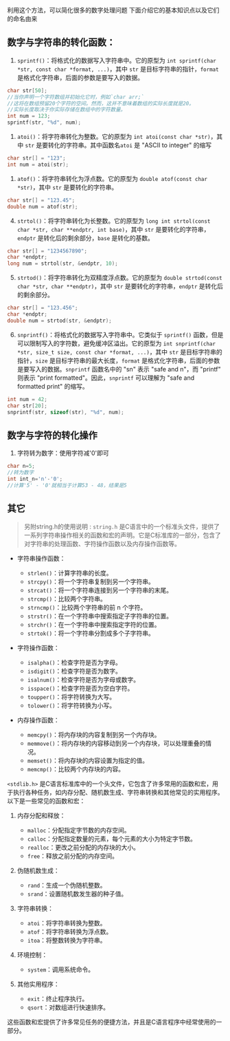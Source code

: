 利用这个方法，可以简化很多的数字处理问题
下面介绍它的基本知识点以及它们的命名由来
## 数字与字符串的转化函数：

1. `sprintf()`：将格式化的数据写入字符串中。它的原型为 `int sprintf(char *str, const char *format, ...)`，其中 `str` 是目标字符串的指针，`format` 是格式化字符串，后面的参数是要写入的数据。

```c
char str[50];
//当你声明一个字符数组并初始化它时，例如`char arr;`
//这将在数组预留20个字符的空间。然而，这并不意味着数组的实际长度就是20。
//实际长度取决于你实际存储在数组中的字符数量。
int num = 123;
sprintf(str, "%d", num);
```

1. `atoi()`：将字符串转化为整数。它的原型为 `int atoi(const char *str)`，其中 `str` 是要转化的字符串。其中函数名`atoi` 是 "ASCII to integer" 的缩写

```c
char str[] = "123";
int num = atoi(str);
```

1. `atof()`：将字符串转化为浮点数。它的原型为 `double atof(const char *str)`，其中 `str` 是要转化的字符串。

```c
char str[] = "123.45";
double num = atof(str);
```

4. `strtol()`：将字符串转化为长整数。它的原型为 `long int strtol(const char *str, char **endptr, int base)`，其中 `str` 是要转化的字符串，`endptr` 是转化后的剩余部分，`base` 是转化的基数。

```c
char str[] = "1234567890";
char *endptr;
long num = strtol(str, &endptr, 10);
```

5. `strtod()`：将字符串转化为双精度浮点数。它的原型为 `double strtod(const char *str, char **endptr)`，其中 `str` 是要转化的字符串，`endptr` 是转化后的剩余部分。

```c
char str[] = "123.456";
char *endptr;
double num = strtod(str, &endptr);
```

6. `snprintf()`：将格式化的数据写入字符串中。它类似于 `sprintf()` 函数，但是可以限制写入的字符数，避免缓冲区溢出。它的原型为 `int snprintf(char *str, size_t size, const char *format, ...)`，其中 `str` 是目标字符串的指针，`size` 是目标字符串的最大长度，`format` 是格式化字符串，后面的参数是要写入的数据。`snprintf` 函数名中的 "sn" 表示 "safe and n"，而 "printf" 则表示 "print formatted"。因此，`snprintf` 可以理解为 "safe and formatted print" 的缩写。

```c
int num = 42;
char str[20];
snprintf(str, sizeof(str), "%d", num);
```
## 数字与字符的转化操作

1. 字符转为数字：使用字符减'0'即可

```c
char n=5;
//转为数字
int int_n='n'-'0';
//计算'5' - '0'就相当于计算53 - 48，结果是5
```
## 其它
>另附string.h的使用说明 : `string.h` 是C语言中的一个标准头文件，提供了一系列字符串操作相关的函数和宏的声明。它是C标准库的一部分，包含了对字符串的处理函数、字符操作函数以及内存操作函数等。

- 字符串操作函数：
  - `strlen()`：计算字符串的长度。
  - `strcpy()`：将一个字符串复制到另一个字符串。
  - `strcat()`：将一个字符串连接到另一个字符串的末尾。
  - `strcmp()`：比较两个字符串。
  - `strncmp()`：比较两个字符串的前 n 个字符。
  - `strstr()`：在一个字符串中搜索指定子字符串的位置。
  - `strchr()`：在一个字符串中搜索指定字符的位置。
  - `strtok()`：将一个字符串分割成多个子字符串。

- 字符操作函数：
  - `isalpha()`：检查字符是否为字母。
  - `isdigit()`：检查字符是否为数字。
  - `isalnum()`：检查字符是否为字母或数字。
  - `isspace()`：检查字符是否为空白字符。
  - `toupper()`：将字符转换为大写。
  - `tolower()`：将字符转换为小写。

- 内存操作函数：
  - `memcpy()`：将内存块的内容复制到另一个内存块。
  - `memmove()`：将内存块的内容移动到另一个内存块，可以处理重叠的情况。
  - `memset()`：将内存块的内容设置为指定的值。
  - `memcmp()`：比较两个内存块的内容。

`<stdlib.h>` 是C语言标准库中的一个头文件，它包含了许多常用的函数和宏，用于执行各种任务，如内存分配、随机数生成、字符串转换和其他常见的实用程序。以下是一些常见的函数和宏：

1. 内存分配和释放：
   - `malloc`：分配指定字节数的内存空间。
   - `calloc`：分配指定数量的元素，每个元素的大小为特定字节数。
   - `realloc`：更改之前分配的内存块的大小。
   - `free`：释放之前分配的内存空间。

2. 伪随机数生成：
   - `rand`：生成一个伪随机整数。
   - `srand`：设置随机数发生器的种子值。

3. 字符串转换：
   - `atoi`：将字符串转换为整数。
   - `atof`：将字符串转换为浮点数。
   - `itoa`：将整数转换为字符串。

4. 环境控制：
   - `system`：调用系统命令。

5. 其他实用程序：
   - `exit`：终止程序执行。
   - `qsort`：对数组进行快速排序。

这些函数和宏提供了许多常见任务的便捷方法，并且是C语言程序中经常使用的一部分。